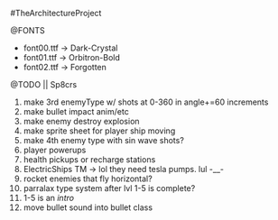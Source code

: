 #TheArchitectureProject

@FONTS
* font00.ttf -> Dark-Crystal
* font01.ttf -> Orbitron-Bold
* font02.ttf -> Forgotten


@TODO || Sp8crs
1) make 3rd enemyType w/ shots at 0-360 in angle+=60 increments
2) make bullet impact anim/etc
3) make enemy destroy explosion
4) make sprite sheet for player ship moving
3) make 4th enemy type with sin wave shots?
4) player powerups
5) health pickups or recharge stations
6) ElectricShips TM -> lol they need tesla pumps. lul -__-
7) rocket enemies that fly horizontal?
8) parralax type system after lvl 1-5 is complete? 
9) 1-5 is an *intro*
10) move bullet sound into bullet class


